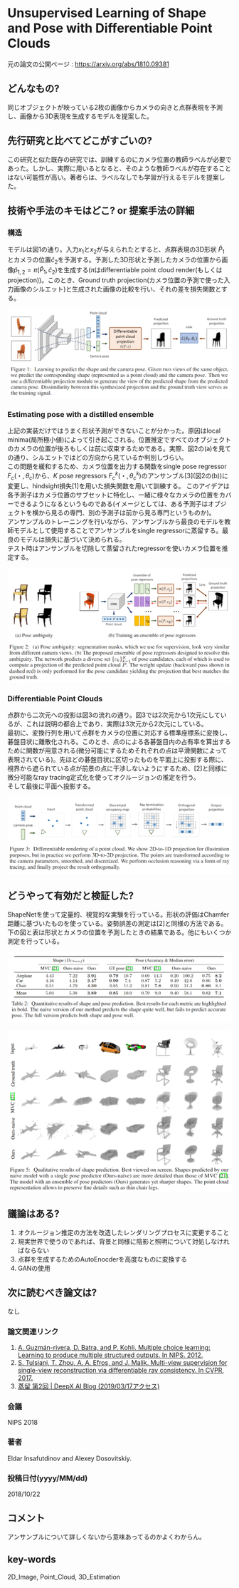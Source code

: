 # Unsupervised Learning of Shape and Pose with Differentiable Point Clouds

元の論文の公開ページ : https://arxiv.org/abs/1810.09381

## どんなもの?
同じオブジェクトが映っている2枚の画像からカメラの向きと点群表現を予測し、画像から3D表現を生成するモデルを提案した。

## 先行研究と比べてどこがすごいの?
この研究と似た既存の研究では、訓練するのにカメラ位置の教師ラベルが必要であった。しかし、実際に用いるとなると、そのような教師ラベルが存在することはない可能性が高い。著者らは、ラベルなしでも学習が行えるモデルを提案した。

## 技術や手法のキモはどこ? or 提案手法の詳細
### **構造**
モデルは図1の通り。入力$x_　1$と$x_2$が与えられたとすると、点群表現の3D形状 $\hat{P}_ 1$ とカメラの位置$\hat{c}_ 2$を予測する。予測した3D形状と予測したカメラの位置から画像$\hat{p}_{1,2}=\pi(\hat{P}_1, \hat{c}_2)$を生成する($\pi$はdifferentiable point cloud render(もしくはprojection))。このとき、Ground truth projection(カメラ位置の予測で使った入力画像のシルエット)と生成された画像の比較を行い、それの差を損失関数とする。

![fig1](img/ULoSaPwDPC/fig1.png)

### **Estimating pose with a distilled ensemble**
上記の実装だけではうまく形状予測ができないことが分かった。原因はlocal minima(局所極小値)によって引き起こされる。位置推定ですべてのオブジェクトのカメラの位置が後ろもしくは前に収束するためである。実際、図2の(a)を見ての通り、シルエットではどの方向から見ているか判別しづらい。  
この問題を緩和するため、カメラ位置を出力する関数をsingle pose regressor $F_c(・,\theta_c)$から、$K$ pose regressors $F_c^k(・,\theta_c^k)$のアンサンブル\[3\](図2の(b))に変更し、hindsight損失[1]を用いた損失関数を用いて訓練する。
このアイデアは各予測子はカメラ位置のサブセットに特化し、一緒に様々なカメラの位置をカバーできるようになるというものである(イメージとしては、ある予測子はオブジェクトを横から見るの専門、別の予測子は前から見る専門というものか)。  
アンサンブルのトレーニングを行いながら、アンサンブルから最良のモデルを教師モデルとして使用することでアンサンブルをsingle regressorに蒸留する。最良のモデルは損失に基づいて決められる。  
テスト時はアンサンブルを切除して蒸留されたregressorを使いカメラ位置を推定する。

![fig2](img/ULoSaPwDPC/fig2.png)

### **Differentiable Point Clouds**
点群から二次元への投影は図3の流れの通り。図3では2次元から1次元にしているが、これは説明の都合上であり、実際は3次元から2次元にしている。  
最初に、変換行列を用いて点群をカメラの位置に対応する標準座標系に変換し、碁盤目状に離散化される。このとき、点のによる各碁盤目内の占有率を算出するために関数が用意される(微分可能にするためそれぞれの点は平滑関数によって表現されている)。先ほどの碁盤目状に区切ったものを平面上に投影する際に、視界から遮られている点が前景の点に干渉しないようにするため、[2]と同様に微分可能なray tracing定式化を使ってオクルージョンの推定を行う。  
そして最後に平面へ投影する。

![fig3](img/ULoSaPwDPC/fig3.png)

## どうやって有効だと検証した?
ShapeNetを使って定量的、視覚的な実験を行っている。形状の評価はChamfer距離に基づいたものを使っている。姿勢誤差の測定は[2]と同様の方法である。下の図と表は形状とカメラの位置を予測したときの結果である。他にもいくつか測定を行っている。

![tab2](img/ULoSaPwDPC/table2.png)

![fig5](img/ULoSaPwDPC/fig5.png)

## 議論はある?
1. オクルージョン推定の方法を改造したレンダリングプロセスに変更すること
2. 現実世界で使うのであれば、背景と同様に陰影と照明について対処しなければならない
3. 点群を生成するためのAutoEnocderを高度なものに変換する
4. GANの使用

## 次に読むべき論文は?
なし

### 論文関連リンク
1. [A. Guzmán-rivera, D. Batra, and P. Kohli. Multiple choice learning: Learning to produce multiple structured outputs. In NIPS. 2012.](https://papers.nips.cc/paper/4549-multiple-choice-learning-learning-to-produce-multiple-structured-outputs)
2. [S. Tulsiani, T. Zhou, A. A. Efros, and J. Malik. Multi-view supervision for single-view reconstruction via differentiable ray consistency. In CVPR, 2017.](https://arxiv.org/abs/1704.06254)
3. [蒸留 第2回 | DeepX AI Blog (2019/03/17アクセス)](http://ai.deepx.co.jp/2018/09/25/%E8%92%B8%E7%95%99-%E7%AC%AC2%E5%9B%9E/)

### 会議
NIPS 2018

### 著者
Eldar Insafutdinov and Alexey Dosovitskiy.

### 投稿日付(yyyy/MM/dd)
2018/10/22

## コメント
アンサンブルについて詳しくないから意味あってるのかよくわからん。

## key-words
2D_Image, Point_Cloud, 3D_Estimation